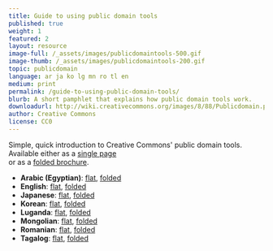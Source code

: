 ```yaml
---
title: Guide to using public domain tools
published: true
weight: 1
featured: 2
layout: resource
image-full: /_assets/images/publicdomaintools-500.gif
image-thumb: /_assets/images/publicdomaintools-200.gif
topic: publicdomain
language: ar ja ko lg mn ro tl en
medium: print
permalink: /guide-to-using-public-domain-tools/
blurb: A short pamphlet that explains how public domain tools work.
downloadurl: http://wiki.creativecommons.org/images/8/88/Publicdomain.pdf
author: Creative Commons
license: CC0
---
```


Simple, quick introduction to Creative Commons' public domain tools.  
Available either as a [single page](//wiki.creativecommons.org/images/8/88/Publicdomain.pdf)  
or as a [folded brochure](//wiki.creativecommons.org/images/4/4d/Publicdomain-printer.pdf).

- **Arabic (Egyptian)**: [flat](/_assets/downloads/ccguides/publicdomain-ar-flat.pdf), [folded](/_assets/downloads/ccguides/publicdomain-ar-folded.pdf)
- **English**: [flat](//wiki.creativecommons.org/images/8/88/Publicdomain.pdf), [folded](//wiki.creativecommons.org/images/4/4d/Publicdomain-printer.pdf)
- **Japanese**: [flat](/_assets/downloads/ccguides/publicdomain-ja-flat.pdf), [folded](/_assets/downloads/ccguides/publicdomain-ja-folded.pdf)
- **Korean**: [flat](/_assets/downloads/ccguides/publicdomain-ko-flat.pdf), [folded](/_assets/downloads/ccguides/publicdomain-ko-folded.pdf)
- **Luganda**: [flat](/_assets/downloads/ccguides/publicdomain-lg-flat.pdf), [folded](/_assets/downloads/ccguides/publicdomain-lg-folded.pdf)
- **Mongolian**: [flat](/_assets/downloads/ccguides/publicdomain-mn-flat.pdf), [folded](/_assets/downloads/ccguides/publicdomain-mn-folded.pdf)
- **Romanian**: [flat](/_assets/downloads/ccguides/publicdomain-ro-flat.pdf), [folded](/_assets/downloads/ccguides/publicdomain-ro-folded.pdf)
- **Tagalog**: [flat](/_assets/downloads/ccguides/publicdomain-tl-flat.pdf), [folded](/_assets/downloads/ccguides/publicdomain-tl-folded.pdf)



